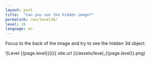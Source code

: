 ```yaml
---
layout: post
title:  "Can you see the hidden image?"
permalink: /en/level26/
level: 26
language: en
---
```

Focus to the back of the image and try to see the hidden 3d object.

![Level {{page.level}}]({{ site.url }}/assets/level_{{page.level}}.png)